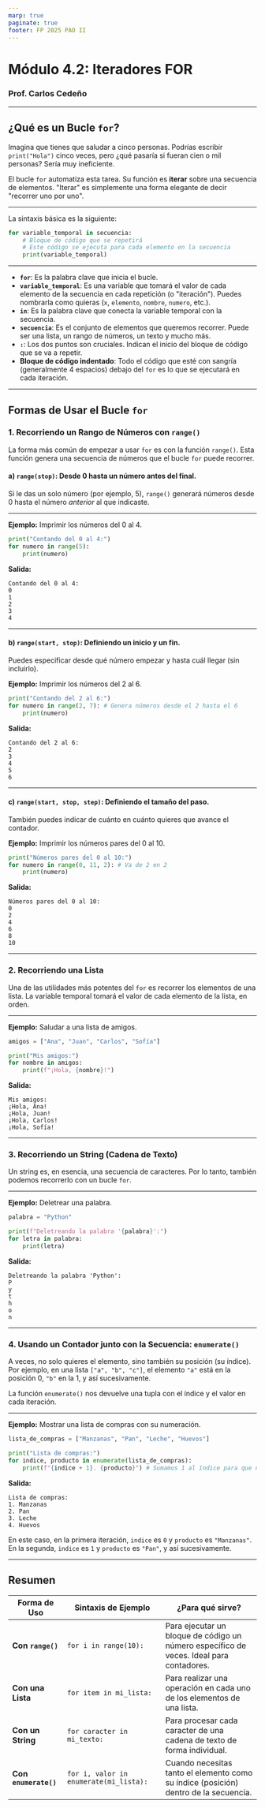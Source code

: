 ```yaml
---
marp: true
paginate: true
footer: FP 2025 PAO II
---
```


# Módulo 4.2: Iteradores FOR
### Prof. Carlos Cedeño

---

## ¿Qué es un Bucle `for`?

Imagina que tienes que saludar a cinco personas. Podrías escribir `print("Hola")` cinco veces, pero ¿qué pasaría si fueran cien o mil personas? Sería muy ineficiente.

El bucle `for` automatiza esta tarea. Su función es **iterar** sobre una secuencia de elementos. "Iterar" es simplemente una forma elegante de decir "recorrer uno por uno".

---

La sintaxis básica es la siguiente:

```python
for variable_temporal in secuencia:
    # Bloque de código que se repetirá
    # Este código se ejecuta para cada elemento en la secuencia
    print(variable_temporal)
```

---

  - **`for`**: Es la palabra clave que inicia el bucle.
  - **`variable_temporal`**: Es una variable que tomará el valor de cada elemento de la secuencia en cada repetición (o "iteración"). Puedes nombrarla como quieras (`x`, `elemento`, `nombre`, `numero`, etc.).
  - **`in`**: Es la palabra clave que conecta la variable temporal con la secuencia.
  - **`secuencia`**: Es el conjunto de elementos que queremos recorrer. Puede ser una lista, un rango de números, un texto y mucho más.
  - **`:`**: Los dos puntos son cruciales. Indican el inicio del bloque de código que se va a repetir.
  - **Bloque de código indentado**: Todo el código que esté con sangría (generalmente 4 espacios) debajo del `for` es lo que se ejecutará en cada iteración.

---

## Formas de Usar el Bucle `for`


### 1\. Recorriendo un Rango de Números con `range()`

La forma más común de empezar a usar `for` es con la función `range()`. Esta función genera una secuencia de números que el bucle `for` puede recorrer.

#### a) `range(stop)`: Desde 0 hasta un número antes del final.

Si le das un solo número (por ejemplo, 5), `range()` generará números desde 0 hasta el número *anterior* al que indicaste.

---

**Ejemplo:** Imprimir los números del 0 al 4.

```python
print("Contando del 0 al 4:")
for numero in range(5):
    print(numero)
```

**Salida:**

```
Contando del 0 al 4:
0
1
2
3
4
```

---

#### b) `range(start, stop)`: Definiendo un inicio y un fin.

Puedes especificar desde qué número empezar y hasta cuál llegar (sin incluirlo).

**Ejemplo:** Imprimir los números del 2 al 6.

```python
print("Contando del 2 al 6:")
for numero in range(2, 7): # Genera números desde el 2 hasta el 6
    print(numero)
```

**Salida:**

```
Contando del 2 al 6:
2
3
4
5
6
```

---

#### c) `range(start, stop, step)`: Definiendo el tamaño del paso.

También puedes indicar de cuánto en cuánto quieres que avance el contador.

**Ejemplo:** Imprimir los números pares del 0 al 10.

```python
print("Números pares del 0 al 10:")
for numero in range(0, 11, 2): # Va de 2 en 2
    print(numero)
```

**Salida:**

```
Números pares del 0 al 10:
0
2
4
6
8
10
```

---

### 2\. Recorriendo una Lista

Una de las utilidades más potentes del `for` es recorrer los elementos de una lista. La variable temporal tomará el valor de cada elemento de la lista, en orden.

---

**Ejemplo:** Saludar a una lista de amigos.

```python
amigos = ["Ana", "Juan", "Carlos", "Sofía"]

print("Mis amigos:")
for nombre in amigos:
    print(f"¡Hola, {nombre}!")
```

**Salida:**

```
Mis amigos:
¡Hola, Ana!
¡Hola, Juan!
¡Hola, Carlos!
¡Hola, Sofía!
```

---


### 3\. Recorriendo un String (Cadena de Texto)

Un string es, en esencia, una secuencia de caracteres. Por lo tanto, también podemos recorrerlo con un bucle `for`.

---

**Ejemplo:** Deletrear una palabra.

```python
palabra = "Python"

print(f"Deletreando la palabra '{palabra}':")
for letra in palabra:
    print(letra)
```

**Salida:**

```
Deletreando la palabra 'Python':
P
y
t
h
o
n
```

---

### 4\. Usando un Contador junto con la Secuencia: `enumerate()`

A veces, no solo quieres el elemento, sino también su posición (su índice). Por ejemplo, en una lista `["a", "b", "c"]`, el elemento `"a"` está en la posición 0, `"b"` en la 1, y así sucesivamente.

La función `enumerate()` nos devuelve una tupla con el índice y el valor en cada iteración.


---

**Ejemplo:** Mostrar una lista de compras con su numeración.

```python
lista_de_compras = ["Manzanas", "Pan", "Leche", "Huevos"]

print("Lista de compras:")
for indice, producto in enumerate(lista_de_compras):
    print(f"{indice + 1}. {producto}") # Sumamos 1 al índice para que no empiece en 0
```

**Salida:**

```
Lista de compras:
1. Manzanas
2. Pan
3. Leche
4. Huevos
```

En este caso, en la primera iteración, `indice` es `0` y `producto` es `"Manzanas"`. En la segunda, `indice` es `1` y `producto` es `"Pan"`, y así sucesivamente.

-----

## Resumen

| Forma de Uso | Sintaxis de Ejemplo | ¿Para qué sirve? |
| --- | --- | --- |
| **Con `range()`** | `for i in range(10):` | Para ejecutar un bloque de código un número específico de veces. Ideal para contadores. |
| **Con una Lista** | `for item in mi_lista:` | Para realizar una operación en cada uno de los elementos de una lista. |
| **Con un String** | `for caracter in mi_texto:` | Para procesar cada caracter de una cadena de texto de forma individual. |
| **Con `enumerate()`** | `for i, valor in enumerate(mi_lista):` | Cuando necesitas tanto el elemento como su índice (posición) dentro de la secuencia. |



